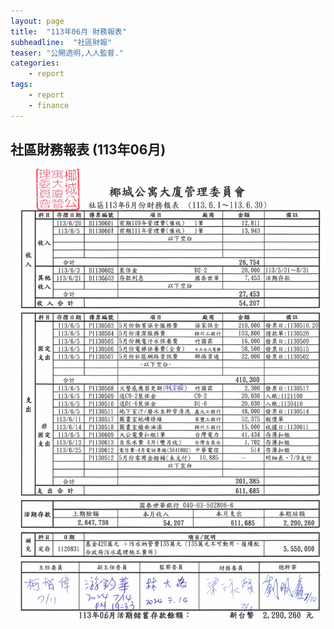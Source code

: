 ```yaml
---
layout: page
title:  "113年06月 財務報表"
subheadline:  "社區財報"
teaser: "公開透明,人人監督."
categories:
    - report
tags:
    - report
    - finance
---
```


## 社區財務報表 (113年06月)

![](https://github.com/coconutcity30050/community27/raw/gh-pages/assets/reports/113-06-%E8%B2%A1%E5%8B%99%E5%A0%B1%E8%A1%A8.jpg)

